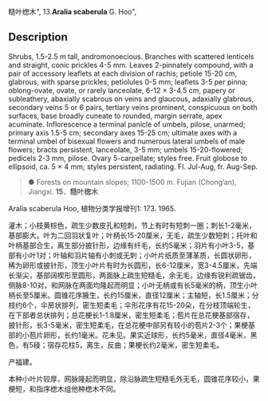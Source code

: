 糙叶楤木",
13.**Aralia scaberula** G. Hoo",

## Description
Shrubs, 1.5-2.5 m tall, andromonoecious. Branches with scattered lenticels and straight, conic prickles 4-5 mm. Leaves 2-pinnately compound, with a pair of accessory leaflets at each division of rachis; petiole 15-20 cm, glabrous, with sparse prickles; petiolules 0-5 mm; leaflets 3-5 per pinna; oblong-ovate, ovate, or rarely lanceolate, 6-12 × 3-4.5 cm, papery or subleathery, abaxially scabrous on veins and glaucous, adaxially glabrous, secondary veins 5 or 6 pairs, tertiary veins prominent, conspicuous on both surfaces, base broadly cuneate to rounded, margin serrate, apex acuminate. Inflorescence a terminal panicle of umbels, pilose, unarmed; primary axis 1.5-5 cm; secondary axes 15-25 cm; ultimate axes with a terminal umbel of bisexual flowers and numerous lateral umbels of male flowers; bracts persistent, lanceolate, 3-5 mm; umbels 15-20-flowered; pedicels 2-3 mm, pilose. Ovary 5-carpellate; styles free. Fruit globose to ellipsoid, ca. 5 × 4 mm; styles persistent, radiating. Fl. Jul-Aug, fr. Aug-Sep.

> ● Forests on mountain slopes; 1100-1500 m. Fujian (Chong’an), Jiangxi.
**15．糙叶楤木**

Aralia scaberula Hoo, 植物分类学报增刊1: 173. 1965.

灌木；小枝黄棕色，疏生少数皮孔和短刺，节上有时有短刺一圈；刺长1-2毫米，基部膨大。叶为二回羽状复叶；叶柄长15-20厘米，无毛，疏生少数短刺；托叶和叶柄基部合生，离生部分披针形，边缘有纤毛，长约5毫米；羽片有小叶3-5，基部有小叶1对；叶轴和羽片轴有小刺或无刺；小叶片纸质至薄革质，长圆状卵形，稀为卵形或披针形，顶生小叶片有时为长圆形，长6-12厘米，宽3-4.5厘米，先端长渐尖，基部阔楔形至圆形，两面脉上疏生短糙毛，余无毛，边缘有锐利疏锯齿，侧脉8-10对，和网脉在两面均隆起而明显；小叶无柄或有长5毫米的柄，顶生小叶柄长至5厘米。圆锥花序腋生，长约15厘米，直径12厘米；主轴短，长1.5厘米；分枝约6个，伞房状排列，密生短柔毛；伞形花序有花15-20朵，在分枝顶端轮生，在下部者总状排列；总花梗长1-1.8厘米，密生短柔毛；苞片在总花梗基部宿存，披针形，长3-5毫米，密生短柔毛，在总花梗中部另有较小的苞片2-3个；果梗基部的小苞片卵形，长约1毫米。花未见。果实近球形，长约5毫米，直径4毫米，黑色，有5稜；宿存花柱5，离生，反曲；果梗长约2毫米，密生短柔毛。

产福建。

本种小叶片较厚，网脉隆起而明显，除沿脉疏生短糙毛外无毛，圆锥花序较小，果梗短，和指序楤木组他种楤木不同。
